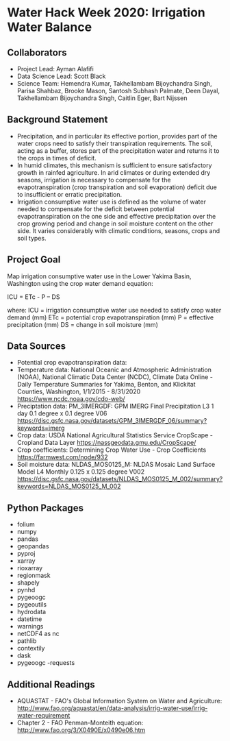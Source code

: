 # Water Hack Week 2020: Irrigation Water Balance

## Collaborators 
- Project Lead: Ayman Alafifi
- Data Science Lead: Scott Black
- Science Team: Hemendra Kumar, Takhellambam Bijoychandra Singh, Parisa Shahbaz, Brooke Mason, Santosh Subhash Palmate, Deen Dayal, Takhellambam Bijoychandra Singh, Caitlin Eger, Bart Nijssen 

## Background Statement
- Precipitation, and in particular its effective portion, provides part of the water crops need to satisfy their transpiration requirements. The soil, acting as a buffer, stores part of the precipitation water and returns it to the crops in times of deficit. 
- In humid climates, this mechanism is sufficient to ensure satisfactory growth in rainfed agriculture. In arid climates or during extended dry seasons, irrigation is necessary to compensate for the evapotranspiration (crop transpiration and soil evaporation) deficit due to insufficient or erratic precipitation.
- Irrigation consumptive water use is defined as the volume of water needed to compensate for the deficit between potential evapotranspiration on the one side and effective precipitation over the crop growing period and change in soil moisture content on the other side. It varies considerably with climatic conditions, seasons, crops and soil types.

## Project Goal
Map irrigation consumptive water use in the Lower Yakima Basin, Washington using the crop water demand equation:

ICU = ETc - P – DS

where:
ICU = irrigation consumptive water use needed to satisfy crop water demand (mm)
ETc = potential crop evapotranspiration (mm)
P = effective precipitation (mm)
DS = change in soil moisture (mm)

## Data Sources
- Potential crop evapotranspiration data:
- Temperature data: National Oceanic and Atmospheric Administration (NOAA), National Climatic Data Center (NCDC), Climate Data Online - Daily Temperature Summaries for Yakima, Benton, and Klickitat Counties, Washington, 1/1/2015 - 8/31/2020 https://www.ncdc.noaa.gov/cdo-web/
- Preciptation data: PM_3IMERGDF: GPM IMERG Final Precipitation L3 1 day 0.1 degree x 0.1 degree V06
https://disc.gsfc.nasa.gov/datasets/GPM_3IMERGDF_06/summary?keywords=imerg
- Crop data: USDA National Agricultural Statistics Service CropScape - Cropland Data Layer
https://nassgeodata.gmu.edu/CropScape/
- Crop coefficients: Determining Crop Water Use - Crop Coefficients
https://farmwest.com/node/932
- Soil moisture data: NLDAS_MOS0125_M: NLDAS Mosaic Land Surface Model L4 Monthly 0.125 x 0.125 degree V002 https://disc.gsfc.nasa.gov/datasets/NLDAS_MOS0125_M_002/summary?keywords=NLDAS_MOS0125_M_002

## Python Packages
- folium
- numpy
- pandas
- geopandas
- pyproj
- xarray
- rioxarray
- regionmask
- shapely 
- pynhd
- pygeoogc
- pygeoutils
- hydrodata 
- datetime
- warnings
- netCDF4 as nc
- pathlib
- contextily
- dask
- pygeoogc
-requests

## Additional Readings
- AQUASTAT - FAO's Global Information System on Water and Agriculture: http://www.fao.org/aquastat/en/data-analysis/irrig-water-use/irrig-water-requirement
- Chapter 2 - FAO Penman-Monteith equation: http://www.fao.org/3/X0490E/x0490e06.htm
